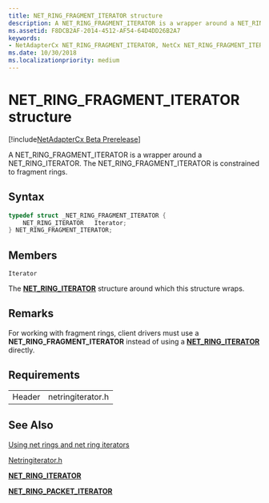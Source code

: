 ```yaml
---
title: NET_RING_FRAGMENT_ITERATOR structure
description: A NET_RING_FRAGMENT_ITERATOR is a wrapper around a NET_RING_ITERATOR. The NET_RING_FRAGMENT_ITERATOR is constrained to fragment rings.
ms.assetid: F8DCB2AF-2014-4512-AF54-64D4DD26B2A7
keywords:
- NetAdapterCx NET_RING_FRAGMENT_ITERATOR, NetCx NET_RING_FRAGMENT_ITERATOR
ms.date: 10/30/2018
ms.localizationpriority: medium
---
```


# NET_RING_FRAGMENT_ITERATOR structure

[!include[NetAdapterCx Beta Prerelease](../netcx-beta-prerelease.md)]

A NET_RING_FRAGMENT_ITERATOR is a wrapper around a NET_RING_ITERATOR. The NET_RING_FRAGMENT_ITERATOR is constrained to fragment rings.

## Syntax

```cpp
typedef struct _NET_RING_FRAGMENT_ITERATOR {
    NET_RING_ITERATOR   Iterator;
} NET_RING_FRAGMENT_ITERATOR;
```

## Members

`Iterator`

The [**NET_RING_ITERATOR**](net-ring-iterator.md) structure around which this structure wraps.

## Remarks

For working with fragment rings, client drivers must use a **NET_RING_FRAGMENT_ITERATOR** instead of using a [**NET_RING_ITERATOR**](net-ring-iterator.md) directly.

## Requirements

|  |  |
| --- | --- |
| Header | netringiterator.h |

## See Also

[Using net rings and net ring iterators](using-net-rings-and-net-ring-iterators.md)

[Netringiterator.h](netringiterator-h.md)

[**NET_RING_ITERATOR**](net-ring-iterator.md)

[**NET_RING_PACKET_ITERATOR**](net-ring-packet-iterator.md)